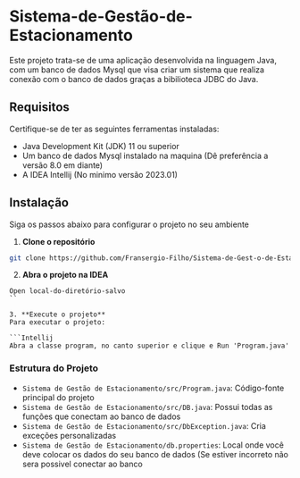 # Sistema-de-Gestão-de-Estacionamento
Este projeto trata-se de uma aplicação desenvolvida na linguagem Java, com um banco de dados Mysql que visa criar um sistema que realiza conexão com o banco de dados graças a bibilioteca JDBC do Java.

## Requisitos
Certifique-se de ter as seguintes ferramentas instaladas:
- Java Development Kit (JDK) 11 ou superior
- Um banco de dados Mysql instalado na maquina (Dê preferência a versão 8.0 em diante)
- A IDEA Intellij (No minimo versão 2023.01)

## Instalação
Siga os passos abaixo para configurar o projeto no seu ambiente
1. **Clone o repositório**
 ```bash
 git clone https://github.com/Fransergio-Filho/Sistema-de-Gest-o-de-Estacionamento.git
 ```
2. **Abra o projeto na IDEA**

 ```INTELLIJ
 Open local-do-diretório-salvo
 ``

3. **Execute o projeto**
 Para executar o projeto:

 ```Intellij
 Abra a classe program, no canto superior e clique e Run 'Program.java'
 ```
### Estrutura do Projeto
* `Sistema de Gestão de Estacionamento/src/Program.java`: Código-fonte principal do projeto
* `Sistema de Gestão de Estacionamento/src/DB.java`: Possui todas as funções que conectam ao banco de dados
* `Sistema de Gestão de Estacionamento/src/DbException.java`: Cria exceções personalizadas
* `Sistema de Gestão de Estacionamento/db.properties`: Local onde você deve colocar os dados do seu banco de dados (Se estiver incorreto não sera possivel conectar ao banco
